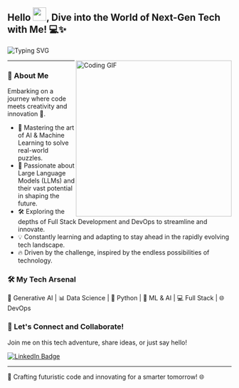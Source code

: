 ## Hello <img src="https://github.com/TheDudeThatCode/TheDudeThatCode/blob/master/Assets/wave.gif" width="30px">, Dive into the World of Next-Gen Tech with Me! 💻✨
![Typing SVG](https://readme-typing-svg.herokuapp.com?font=Crimson-Bold&size=35&color=green&center=true&vCenter=true&width=1000&height=110&lines=Generative+AI+Enthusiast;Machine+Learning+Expert;AI+Innovation+Architect;Data+Science+Strategist;DevOps+Solutionist)


<img align="right" alt="Coding GIF" src="https://media.giphy.com/media/WtTnAfZn6aVJfBzlN3/giphy.gif" width="350px" />

---

### 🌟 About Me
Embarking on a journey where code meets creativity and innovation 🚀.

- 🤖 Mastering the art of AI & Machine Learning to solve real-world puzzles.
- 🧠 Passionate about Large Language Models (LLMs) and their vast potential in shaping the future.
- 🛠️ Exploring the depths of Full Stack Development and DevOps to streamline and innovate.
- 💡 Constantly learning and adapting to stay ahead in the rapidly evolving tech landscape.
- 🔥 Driven by the challenge, inspired by the endless possibilities of technology.

### 🛠️ My Tech Arsenal
🧬 Generative AI | 📊 Data Science | 🐍 Python | 🚀 ML & AI | 💻 Full Stack | 🌐 DevOps

### 📡 Let's Connect and Collaborate!
Join me on this tech adventure, share ideas, or just say hello!

[![LinkedIn Badge](https://img.icons8.com/bubbles/50/000000/linkedin.png)](https://www.linkedin.com/in/atul7107)

---

🌌 Crafting futuristic code and innovating for a smarter tomorrow! 🌐
